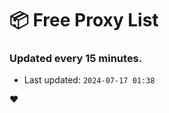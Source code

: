 # :package: Free Proxy List
### Updated every 15 minutes.

- Last updated: `2024-07-17 01:38`

:heart:
